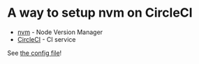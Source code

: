 # A way to setup nvm on CircleCI

- [nvm](https://github.com/nvm-sh/nvm) - Node Version Manager
- [CircleCI](https://circleci.com/) - CI service

See [the config file](.circleci/config.yml)!
